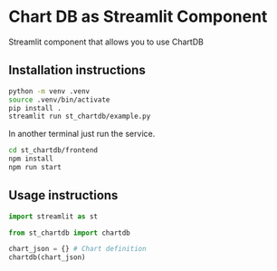 # Chart DB as Streamlit Component

Streamlit component that allows you to use ChartDB

## Installation instructions

```sh
python -m venv .venv
source .venv/bin/activate 
pip install .
streamlit run st_chartdb/example.py
```

In another terminal just run the service.
```sh
cd st_chartdb/frontend
npm install
npm run start
```

## Usage instructions

```python
import streamlit as st

from st_chartdb import chartdb

chart_json = {} # Chart definition
chartdb(chart_json)

```